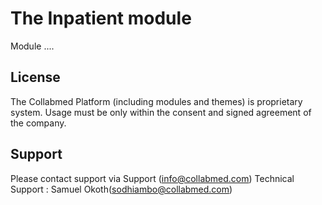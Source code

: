 # The Inpatient module

Module ....

## License

The Collabmed Platform (including modules and themes) is proprietary system.
Usage must be only within the consent and signed agreement of the company.

## Support
Please contact support via Support (info@collabmed.com)
Technical Support : Samuel Okoth(sodhiambo@collabmed.com)

